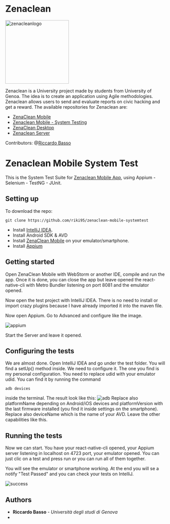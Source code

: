 # Zenaclean 
<img src="https://i.imgur.com/w26GYmz.png" alt="zenacleanlogo" width="200"/>

Zenaclean is a University project made by students from University of Genoa. 
The idea is to create an application using Agile methodologies. Zenaclean allows users to send and evaluate reports on civic hacking and get a reward. The available repositories for Zenaclean are:
* [ZenaClean Mobile](https://github.com/DavidePonzini/zenaclean-mobile)
* [Zenaclean Mobile - System Testing](https://github.com/riki95/zenaclean-mobile-systemtest)
* [ZenaClean Desktop](https://github.com/DavidePonzini/zenaclean-desktop)
* [Zenaclean Server](https://github.com/DavidePonzini/zenaclean-server)

Contributors: @[Riccardo Basso](https://github.com/riki95)

# Zenaclean Mobile System Test

This is the System Test Suite for [Zenaclean Mobile App](https://github.com/DavidePonzini/zenaclean-mobile), using Appium - Selenium - TestNG - JUnit.

## Setting up

To download the repo:

```
git clone https://github.com/riki95/zenaclean-mobile-systemtest
```

* Install [IntelliJ IDEA](https://www.jetbrains.com/idea/).
* Install Android SDK & AVD
* Install [ZenaClean Mobile](https://github.com/DavidePonzini/zenaclean-mobile) on your emulator/smartphone.
* Install [Appium](http://appium.io/)

## Getting started


Open ZenaClean Mobile with WebStorm or another IDE, compile and run the app.
Once it is done, you can close the app but leave opened the react-native-cli with Metro Bundler listening on port 8081 and the emulator opened.

Now open the test project with IntelliJ IDEA.
There is no need to install or import crazy plugins because I have already imported it into the maven file.

Now open Appium.
Go to Advanced and configure like the image.

![appium](https://i.imgur.com/mFdUAyK.png)

Start the Server and leave it opened.

## Configuring the tests

We are almost done.
Open IntelliJ IDEA and go under the test folder.
You will find a setUp() method inside. We need to configure it.
The one you find is my personal configuration.
You need to replace udid with your emulator udid. You can find it by running the command
```
adb devices
```
inside the terminal. The result look like this:
![adb](https://i.imgur.com/fztuXte.png)
Replace also platformName depending on Android/iOS devices and platformVersion with the last firmware installed (you find it inside settings on the smartphone).
Replace also deviceName which is the name of your AVD.
Leave the other capabilities like this.

## Running the tests

Now we can start.
You have your react-native-cli opened, your Appium server listening in localhost on 4723 port, your emulator opened.
You can just clic on a test and press run or you can run all of them together.

You will see the emulator or smartphone working. At the end you will se a notify "Test Passed" and you can check your tests on IntelliJ.

![success](https://i.imgur.com/FRSlF08.png)

## Authors

* **Riccardo Basso** - *Università degli studi di Genova*
*
